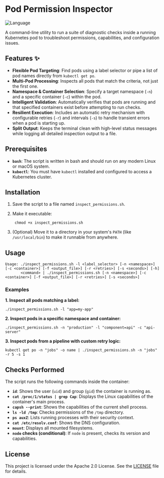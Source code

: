 # Pod Permission Inspector

![Language](https://img.shields.io/badge/language-Shell%20Script-green.svg)

A command-line utility to run a suite of diagnostic checks inside a running Kubernetes pod to troubleshoot permissions, capabilities, and configuration issues.

## Features ✨

- **Flexible Pod Targeting**: Find pods using a label selector or pipe a list of pod names directly from `kubectl get po`.
- **Multi-Pod Processing**: Inspects all pods that match the criteria, not just the first one.
- **Namespace & Container Selection**: Specify a target namespace (`-n`) and a specific container (`-c`) within the pod.
- **Intelligent Validation**: Automatically verifies that pods are running and that specified containers exist before attempting to run checks.
- **Resilient Execution**: Includes an automatic retry mechanism with configurable retries (`-r`) and intervals (`-s`) to handle transient errors when a pod is starting up.
- **Split Output**: Keeps the terminal clean with high-level status messages while logging all detailed inspection output to a file.

## Prerequisites

- **`bash`**: The script is written in bash and should run on any modern Linux or macOS system.
- **`kubectl`**: You must have `kubectl` installed and configured to access a Kubernetes cluster.

## Installation

1. Save the script to a file named `inspect_permissions.sh`.
2. Make it executable:

        chmod +x inspect_permissions.sh

3. (Optional) Move it to a directory in your system's `PATH` (like `/usr/local/bin`) to make it runnable from anywhere.

## Usage

    Usage: ./inspect_permissions.sh -l <label_selector> [-n <namespace>] [-c <container>] [-f <output_file>] [-r <retries>] [-s <seconds>] [-h]
           <command> | ./inspect_permissions.sh [-n <namespace>] [-c <container>] [-f <output_file>] [-r <retries>] [-s <seconds>]

### Examples

**1. Inspect all pods matching a label:**

    ./inspect_permissions.sh -l "app=my-app"

**2. Inspect pods in a specific namespace and container:**

    ./inspect_permissions.sh -n "production" -l "component=api" -c "api-server"

**3. Inspect pods from a pipeline with custom retry logic:**

    kubectl get po -n "jobs" -o name | ./inspect_permissions.sh -n "jobs" -r 5 -s 1

## Checks Performed

The script runs the following commands inside the container:

- **`id`**: Shows the user (`uid`) and group (`gid`) the container is running as.
- **`cat /proc/1/status | grep Cap`**: Displays the Linux capabilities of the container's main process.
- **`capsh --print`**: Shows the capabilities of the current shell process.
- **`ls -ld /tmp`**: Checks permissions of the `/tmp` directory.
- **`ps auxZ`**: Lists running processes with their security context.
- **`cat /etc/resolv.conf`**: Shows the DNS configuration.
- **`mount`**: Displays all mounted filesystems.
- **`node` checks (conditional)**: If `node` is present, checks its version and capabilities.

## License

This project is licensed under the Apache 2.0 License. See the [LICENSE](/LICENSE) file for details.
